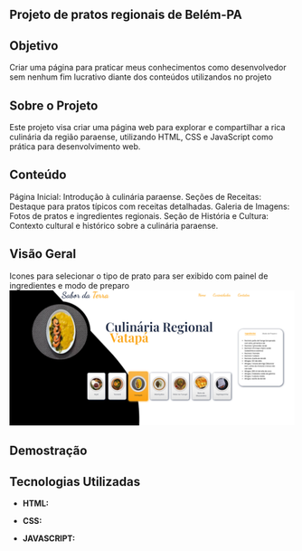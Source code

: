 ## Projeto de pratos regionais de Belém-PA

## Objetivo 
Criar uma página para praticar meus conhecimentos como desenvolvedor sem nenhum fim lucrativo diante dos conteúdos utilizandos no projeto 
## Sobre o Projeto
Este projeto visa criar uma página web para explorar e compartilhar a rica culinária da região paraense, utilizando HTML, CSS e JavaScript como prática para desenvolvimento web.

## Conteúdo
Página Inicial: Introdução à culinária paraense.
Seções de Receitas: Destaque para pratos típicos com receitas detalhadas.
Galeria de Imagens: Fotos de pratos e ingredientes regionais.
Seção de História e Cultura: Contexto cultural e histórico sobre a culinária paraense.

## Visão Geral 
Icones para selecionar o tipo de prato para ser exibido com painel de ingredientes e modo de preparo 
![alt text](./assets/demostracao.png)

## Demostração


## Tecnologias Utilizadas

- **HTML:** 

- **CSS:** 

- **JAVASCRIPT:** 

